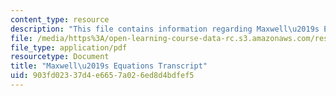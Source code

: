 ```yaml
---
content_type: resource
description: "This file contains information regarding Maxwell\u2019s Equations."
file: /media/https%3A/open-learning-course-data-rc.s3.amazonaws.com/res-tll-004-stem-concept-videos-fall-2013/903fd02337d4e6657a026ed8d4bdfef5_MITRES_TLL-004F13_MaxwEqu.pdf
file_type: application/pdf
resourcetype: Document
title: "Maxwell\u2019s Equations Transcript"
uid: 903fd023-37d4-e665-7a02-6ed8d4bdfef5
---
```


